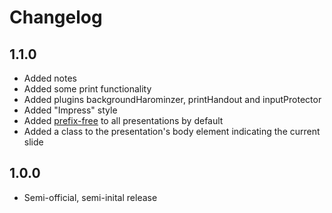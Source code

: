 Changelog
=========

1.1.0
-----

  * Added notes
  * Added some print functionality
  * Added plugins backgroundHarominzer, printHandout and inputProtector
  * Added "Impress" style
  * Added [prefix-free][1] to all presentations by default
  * Added a class to the presentation's body element indicating the current slide

1.0.0
-----

  * Semi-official, semi-inital release

[1]: http://leaverou.github.com/prefixfree/
